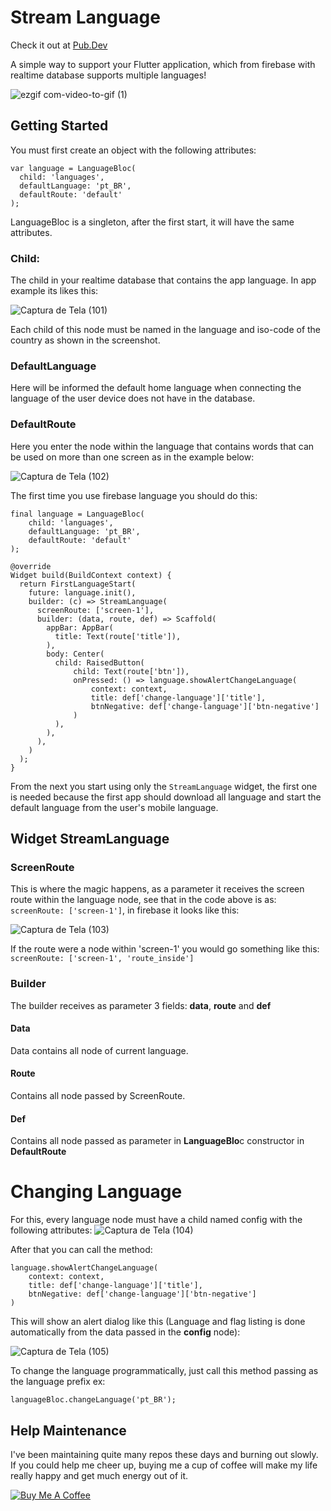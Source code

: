 # Stream Language
Check it out at [Pub.Dev](https://pub.dev/packages/stream_language)

A simple way to support your Flutter application, which from firebase with realtime database supports multiple languages!

![ezgif com-video-to-gif (1)](https://user-images.githubusercontent.com/22732544/65823906-9b68ee00-e235-11e9-989c-1c05a845b832.gif)

## Getting Started
You must first create an object with the following attributes:

    var language = LanguageBloc(
      child: 'languages',      
      defaultLanguage: 'pt_BR',
      defaultRoute: 'default'
    );
    
LanguageBloc is a singleton, after the first start, it will have the same attributes.

### Child:
The child in your realtime database that contains the app language.
In app example its likes this:

![Captura de Tela (101)](https://user-images.githubusercontent.com/22732544/65823660-d87eb180-e230-11e9-802f-0edb5a91f0f5.png)

Each child of this node must be named in the language and iso-code of the country as shown in the screenshot.

### DefaultLanguage
Here will be informed the default home language when connecting the language of the user device does not have in the database.

### DefaultRoute
Here you enter the node within the language that contains words that can be used on more than one screen as in the example below:

![Captura de Tela (102)](https://user-images.githubusercontent.com/22732544/65823703-b0438280-e231-11e9-846b-f94d1b6e1f10.png)

The first time you use firebase language you should do this:

    final language = LanguageBloc(
        child: 'languages',
        defaultLanguage: 'pt_BR',
        defaultRoute: 'default'
    );

    @override
    Widget build(BuildContext context) {
      return FirstLanguageStart(
        future: language.init(),
        builder: (c) => StreamLanguage(
          screenRoute: ['screen-1'],
          builder: (data, route, def) => Scaffold(
            appBar: AppBar(
              title: Text(route['title']),
            ),
            body: Center(
              child: RaisedButton(
                  child: Text(route['btn']),
                  onPressed: () => language.showAlertChangeLanguage(
                      context: context,
                      title: def['change-language']['title'],
                      btnNegative: def['change-language']['btn-negative']
                  )
              ),
            ),
          ),
        )
      );
    }

From the next you start using only the `StreamLanguage` widget, the first one is needed because the first app should download all language and start the default language from the user's mobile language.

## Widget StreamLanguage

### ScreenRoute
This is where the magic happens, as a parameter it receives the screen route within the language node, see that in the code above is as:
`screenRoute: ['screen-1']`, in firebase it looks like this:

![Captura de Tela (103)](https://user-images.githubusercontent.com/22732544/65823751-d74e8400-e232-11e9-8930-998e642da9f5.png)

If the route were a node within 'screen-1' you would go something like this: `screenRoute: ['screen-1', 'route_inside']`

### Builder
The builder receives as parameter 3 fields: **data**, **route** and **def**

#### Data
Data contains all node of current language.

#### Route
Contains all node passed by ScreenRoute.

#### Def
Contains all node passed as parameter in **LanguageBlo**c constructor in **DefaultRoute**

# Changing Language
For this, every language node must have a child named config with the following attributes:
![Captura de Tela (104)](https://user-images.githubusercontent.com/22732544/65823821-c5211580-e233-11e9-8df3-666120569cbf.png)

After that you can call the method:

    language.showAlertChangeLanguage(
        context: context,
        title: def['change-language']['title'],
        btnNegative: def['change-language']['btn-negative']
    )

This will show an alert dialog like this (Language and flag listing is done automatically from the data passed in the **config** node):

![Captura de Tela (105)](https://user-images.githubusercontent.com/22732544/65823835-116c5580-e234-11e9-8e4c-059f2fc163c7.png)

To change the language programmatically, just call this method passing as the language prefix ex:

    languageBloc.changeLanguage('pt_BR');

## Help Maintenance

I've been maintaining quite many repos these days and burning out slowly. If you could help me cheer up, buying me a cup of coffee will make my life really happy and get much energy out of it.

<a href="https://www.buymeacoffee.com/RtrHv1C" target="_blank"><img src="https://www.buymeacoffee.com/assets/img/custom_images/purple_img.png" alt="Buy Me A Coffee" style="height: auto !important;width: auto !important;" ></a>